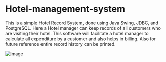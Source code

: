 # Hotel-management-system
This is a simple Hotel Record System, done using Java Swing, JDBC, and PostgreSQL. Here a Hotel manager can keep records of all customers who are visiting their hotel. This software will facilitate a hotel manager to calculate all expenditure by a customer and also helps in billing. Also for future reference entire record history can be printed.

![image](https://user-images.githubusercontent.com/54714369/124197792-f1df1c80-daec-11eb-9a2a-c57a076faede.png)
